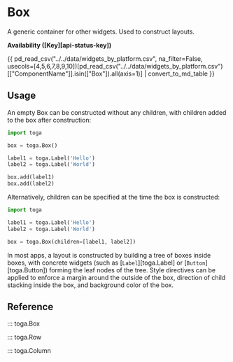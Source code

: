 # Box

A generic container for other widgets. Used to construct layouts.

**Availability ([Key][api-status-key])**

{{ pd_read_csv("../../data/widgets_by_platform.csv", na_filter=False, usecols=[4,5,6,7,8,9,10])[pd_read_csv("../../data/widgets_by_platform.csv")[["ComponentName"]].isin(["Box"]).all(axis=1)] | convert_to_md_table }}

## Usage

An empty Box can be constructed without any children, with children
added to the box after construction:

```python
import toga

box = toga.Box()

label1 = toga.Label('Hello')
label2 = toga.Label('World')

box.add(label1)
box.add(label2)
```

Alternatively, children can be specified at the time the box is
constructed:

```python
import toga

label1 = toga.Label('Hello')
label2 = toga.Label('World')

box = toga.Box(children=[label1, label2])
```

In most apps, a layout is constructed by building a tree of boxes inside
boxes, with concrete widgets (such as [`Label`][toga.Label] or [`Button`][toga.Button]) forming
the leaf nodes of the tree. Style directives can be applied to enforce a
margin around the outside of the box, direction of child stacking inside
the box, and background color of the box.

## Reference

::: toga.Box

::: toga.Row

::: toga.Column
